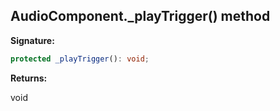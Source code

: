 
## AudioComponent.\_playTrigger() method

**Signature:**

```typescript
protected _playTrigger(): void;
```
**Returns:**

void

